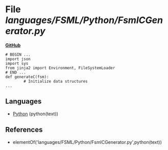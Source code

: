 # File _languages/FSML/Python/FsmlCGenerator.py_
**[GitHub](https://github.com/softlang/yas/blob/master/languages/FSML/Python/FsmlCGenerator.py)**
```
# BEGIN ...
import json
import sys
from jinja2 import Environment, FileSystemLoader
# END ...
def generateC(fsm):
        # Initialize data structures
...
```

## Languages
* [Python](../languages/Python.md) (python(text))

## References
* elementOf('languages/FSML/Python/FsmlCGenerator.py',python(text))
